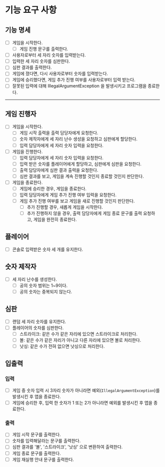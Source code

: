 # 기능 요구 사항

## 기능 명세

- [ ] 게임을 시작한다.
    - [ ] 게임 진행 문구를 출력한다.
- [ ] 사용자로부터 세 자리 숫자를 입력받는다.
- [ ] 입력한 세 자리 숫자를 심판한다.
- [ ] 심판 결과를 출력한다.
- [ ] 게임에 졌다면, 다시 사용자로부터 숫자를 입력받는다.
- [ ] 게임에 승리했다면, 게임 추가 진행 여부를 사용자로부터 입력 받는다.
- [ ] 잘못된 입력에 대해 IllegalArgumentException 을 발생시키고 프로그램을 종료한다.

---

## 게임 진행자

- [ ] 게임을 시작한다.
    - [ ] 게임 시작 출력을 출력 담당자에게 요청한다.
    - [ ] 숫자 제작자에게 세 자리 난수 생성을 요청하고 심판에게 할당한다.
    - [ ] 입력 담당자에게 세 자리 숫자 입력을 요청한다.
- [ ] 게임을 진행한다.
    - [ ] 입력 담당자에게 세 자리 숫자 입력을 요청한다.
    - [ ] 입력 받은 숫자를 플레이어에게 할당하고, 심판에게 심판을 요청한다.
    - [ ] 출력 담당자에게 심판 결과 출력을 요청한다.
    - [ ] 심판 결과를 보고, 게임을 계속 진행할 것인지 종료할 것인지 판단한다.
- [ ] 게임을 종료한다.
    - [ ] 게임에 승리한 경우, 게임을 종료한다.
    - [ ] 입력 담당자에게 게임 추가 진행 여부 입력을 요청한다.
    - [ ] 게임 추가 진행 여부를 보고 게임을 새로 진행할 것인지 판단한다.
        - [ ] 추가 진행할 경우, 새롭게 게임을 시작한다.
        - [ ] 추가 진행하지 않을 경우, 출력 담당자에게 게임 종료 문구를 출력 요청하고, 게임을 완전히 종료한다.

## 플레이어

- [ ] 콘솔로 입력받은 숫자 세 개를 유지한다.

## 숫자 제작자

- [ ] 세 자리 난수를 생성한다.
    - [ ] 공의 숫자 범위는 1~9이다.
    - [ ] 공의 숫자는 중복되지 않는다.

## 심판

- [ ] 랜덤 세 자리 숫자를 유지한다.
- [ ] 플레이어의 숫자를 심판한다.
    - [ ] 스트라이크: 같은 수가 같은 자리에 있으면 스트라이크로 처리한다.
    - [ ] 볼: 같은 수가 같은 자리가 아니고 다른 자리에 있으면 볼로 처리한다.
    - [ ] 낫싱: 같은 수가 전혀 없으면 낫싱으로 처리한다.

## 입출력

### 입력

- [ ] 게임 중 숫자 입력 시 3자리 숫자가 아니라면 예외(`IllegalArgumentException`)를 발생시킨 후 앱을 종료한다.
- [ ] 게임에 승리한 후, 입력 한 숫자가 1 또는 2가 아니라면 예외를 발생시킨 후 앱을 종료한다.

### 출력

- [ ] 게임 시작 문구를 출력한다.
- [ ] 숫자를 입력해달라는 문구를 출력한다.
- [ ] 심판 결과를 '볼', '스트라이크', '낫싱' 으로 변환하여 출력한다.
- [ ] 게임 종료 문구를 출력한다.
- [ ] 게임 재실행 안내 문구를 출력한다.
